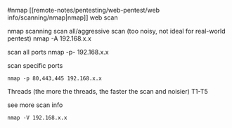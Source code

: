    
#nmap
[[remote-notes/pentesting/web-pentest/web info/scanning/nmap|nmap]] web scan


  

nmap scanning
scan all/aggressive scan (too noisy, not ideal for real-world pentest)
nmap -A 192.168.x.x

scan all ports
nmap -p- 192.168.x.x

scan specific ports
```
nmap -p 80,443,445 192.168.x.x
```

Threads (the more the threads, the faster the scan and noisier)
T1-T5

see more scan info
```
nmap -V 192.168.x.x
```